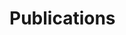 <h1>Publications</h1>
<div id="bibtex_display">
    <div class="bibtex_template" style="display: none;">
        <ul>
            <li>
                <span class="if title">
                    <span class="title"></span>
                </span>
                <div class="if author">
                    <span class="author"></span>
                </div>
                <div>
                    <span class="if journal"><em><span class="journal"></span></em>,</span>
                    <span class="if publisher"><em><span class="publisher"></span></em>,</span>
                    <span class="if booktitle">In <em><span class="booktitle"></span></em>,</span>
                    <span class="if address"><span class="address"></span>,</span>
                    <span class="if month"><span class="month"></span>,</span>
                    <span class="if year"><span class="year"></span>.</span>
                    <span class="if note"><span class="note"></span></span>
                    <a class="bibtexVar" href="/pub/pdf/+BIBTEXKEY+.pdf" extra="BIBTEXKEY">
                        [pdf]
                    </a>
                    <span class = "if code">
                        <a class="bibtexVar" extra="code">
                            [code]
                        </a>
                    </span>
                    <span class = "if slides">
                        <a class="bibtexVar" extra="slides">
                            [slides]
                        </a>
                    </span>
                    <span class = "if video">
                        <a class="bibtexVar" extra="video">
                            [video]
                        </a>
                    </span>
                    <a class="bibtexVar" role="button" data-toggle="collapse" href="#bib+BIBTEXKEY+"
                        aria-expanded="false" aria-controls="bib+BIBTEXKEY+" extra="BIBTEXKEY" bibtexjs-css-escape>
                        [bib]
                    </a>
                </div>
                <div class="bibtexVar collapse" id="bib+BIBTEXKEY+" extra="BIBTEXKEY">
                    <div class="well">
                        <pre><span class="bibtexraw noread"></span></pre>
                    </div>
                </div>
                <div style="display:none"><span class="bibtextype"></span></div>
            </li>
        </ul>
    </div>
</div>

<script src="/src/bibtex_js.js" type="text/javascript" charset="utf-8"></script>
<bibtex src="/pub/pub.bib"></bibtex>
